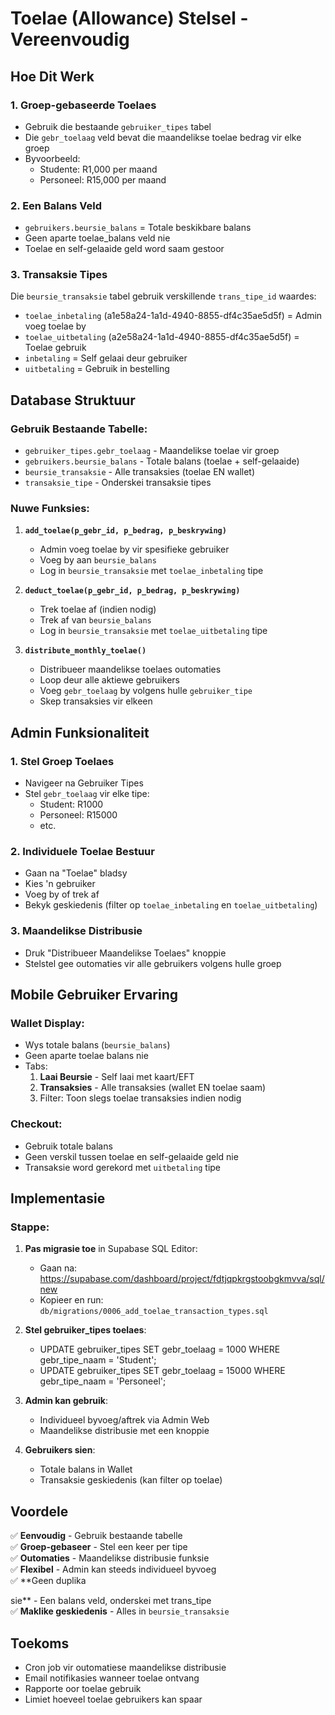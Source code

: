 # Toelae (Allowance) Stelsel - Vereenvoudig

## Hoe Dit Werk

### 1. **Groep-gebaseerde Toelaes**
- Gebruik die bestaande `gebruiker_tipes` tabel
- Die `gebr_toelaag` veld bevat die maandelikse toelae bedrag vir elke groep
- Byvoorbeeld:
  - Studente: R1,000 per maand
  - Personeel: R15,000 per maand

### 2. **Een Balans Veld**
- `gebruikers.beursie_balans` = Totale beskikbare balans
- Geen aparte toelae_balans veld nie
- Toelae en self-gelaaide geld word saam gestoor

### 3. **Transaksie Tipes**
Die `beursie_transaksie` tabel gebruik verskillende `trans_tipe_id` waardes:
- `toelae_inbetaling` (a1e58a24-1a1d-4940-8855-df4c35ae5d5f) = Admin voeg toelae by
- `toelae_uitbetaling` (a2e58a24-1a1d-4940-8855-df4c35ae5d5f) = Toelae gebruik
- `inbetaling` = Self gelaai deur gebruiker
- `uitbetaling` = Gebruik in bestelling

## Database Struktuur

### Gebruik Bestaande Tabelle:
- `gebruiker_tipes.gebr_toelaag` - Maandelikse toelae vir groep
- `gebruikers.beursie_balans` - Totale balans (toelae + self-gelaaide)
- `beursie_transaksie` - Alle transaksies (toelae EN wallet)
- `transaksie_tipe` - Onderskei transaksie tipes

### Nuwe Funksies:
1. **`add_toelae(p_gebr_id, p_bedrag, p_beskrywing)`**
   - Admin voeg toelae by vir spesifieke gebruiker
   - Voeg by aan `beursie_balans`
   - Log in `beursie_transaksie` met `toelae_inbetaling` tipe

2. **`deduct_toelae(p_gebr_id, p_bedrag, p_beskrywing)`**
   - Trek toelae af (indien nodig)
   - Trek af van `beursie_balans`
   - Log in `beursie_transaksie` met `toelae_uitbetaling` tipe

3. **`distribute_monthly_toelae()`**
   - Distribueer maandelikse toelaes outomaties
   - Loop deur alle aktiewe gebruikers
   - Voeg `gebr_toelaag` by volgens hulle `gebruiker_tipe`
   - Skep transaksies vir elkeen

## Admin Funksionaliteit

### 1. Stel Groep Toelaes
- Navigeer na Gebruiker Tipes
- Stel `gebr_toelaag` vir elke tipe:
  - Student: R1000
  - Personeel: R15000
  - etc.

### 2. Individuele Toelae Bestuur
- Gaan na "Toelae" bladsy
- Kies 'n gebruiker
- Voeg by of trek af
- Bekyk geskiedenis (filter op `toelae_inbetaling` en `toelae_uitbetaling`)

### 3. Maandelikse Distribusie
- Druk "Distribueer Maandelikse Toelaes" knoppie
- Stelstel gee outomaties vir alle gebruikers volgens hulle groep

## Mobile Gebruiker Ervaring

### Wallet Display:
- Wys totale balans (`beursie_balans`)
- Geen aparte toelae balans nie
- Tabs:
  1. **Laai Beursie** - Self laai met kaart/EFT
  2. **Transaksies** - Alle transaksies (wallet EN toelae saam)
  3. Filter: Toon slegs toelae transaksies indien nodig

### Checkout:
- Gebruik totale balans
- Geen verskil tussen toelae en self-gelaaide geld nie
- Transaksie word gerekord met `uitbetaling` tipe

## Implementasie

### Stappe:
1. **Pas migrasie toe** in Supabase SQL Editor:
   - Gaan na: https://supabase.com/dashboard/project/fdtjqpkrgstoobgkmvva/sql/new
   - Kopieer en run: `db/migrations/0006_add_toelae_transaction_types.sql`

2. **Stel gebruiker_tipes toelaes**:
   - UPDATE gebruiker_tipes SET gebr_toelaag = 1000 WHERE gebr_tipe_naam = 'Student';
   - UPDATE gebruiker_tipes SET gebr_toelaag = 15000 WHERE gebr_tipe_naam = 'Personeel';

3. **Admin kan gebruik**:
   - Individueel byvoeg/aftrek via Admin Web
   - Maandelikse distribusie met een knoppie

4. **Gebruikers sien**:
   - Totale balans in Wallet
   - Transaksie geskiedenis (kan filter op toelae)

## Voordele

✅ **Eenvoudig** - Gebruik bestaande tabelle  
✅ **Groep-gebaseer** - Stel een keer per tipe  
✅ **Outomaties** - Maandelikse distribusie funksie  
✅ **Flexibel** - Admin kan steeds individueel byvoeg  
✅ **Geen duplika

sie** - Een balans veld, onderskei met trans_tipe  
✅ **Maklike geskiedenis** - Alles in `beursie_transaksie`  

## Toekoms

- Cron job vir outomatiese maandelikse distribusie
- Email notifikasies wanneer toelae ontvang
- Rapporte oor toelae gebruik
- Limiet hoeveel toelae gebruikers kan spaar

